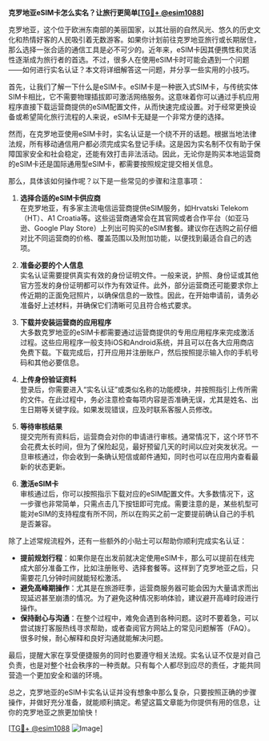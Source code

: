 **克罗地亚eSIM卡怎么实名？让旅行更简单[[TG💪+ @esim1088](https://t.me/s/esim1088)]**

克罗地亚，这个位于欧洲东南部的美丽国家，以其壮丽的自然风光、悠久的历史文化和热情好客的人民吸引着无数游客。如果你计划前往克罗地亚旅行或长期居住，那么选择一张合适的通信工具是必不可少的。近年来，eSIM卡因其便携性和灵活性逐渐成为旅行者的首选。不过，很多人在使用eSIM卡时可能会遇到一个问题——如何进行实名认证？本文将详细解答这一问题，并分享一些实用的小技巧。

首先，让我们了解一下什么是eSIM卡。eSIM卡是一种嵌入式SIM卡，与传统实体SIM卡相比，它不需要物理插拔即可激活网络服务。这意味着你可以通过手机应用程序直接下载运营商提供的eSIM配置文件，从而快速完成设置。对于经常更换设备或希望简化旅行流程的人来说，eSIM卡无疑是一个非常方便的选择。

然而，在克罗地亚使用eSIM卡时，实名认证是一个绕不开的话题。根据当地法律法规，所有移动通信用户都必须完成实名登记手续。这是因为实名制不仅有助于保障国家安全和社会稳定，还能有效打击非法活动。因此，无论你是购买本地运营商的eSIM卡还是国际通用型eSIM卡，都需要按照规定提交相关信息。

那么，具体该如何操作呢？以下是一些常见的步骤和注意事项：

1. **选择合适的eSIM卡供应商**  
   在克罗地亚，有多家主流电信运营商提供eSIM服务，如Hrvatski Telekom（HT）、A1 Croatia等。这些运营商通常会在其官网或者合作平台（如亚马逊、Google Play Store）上列出可购买的eSIM套餐。建议你在选购之前仔细对比不同运营商的价格、覆盖范围以及附加功能，以便找到最适合自己的选项。

2. **准备必要的个人信息**  
   实名认证需要提供真实有效的身份证明文件。一般来说，护照、身份证或其他官方签发的身份证明都可以作为有效证件。此外，部分运营商还可能要求你上传近期的正面免冠照片，以确保信息的一致性。因此，在开始申请前，请务必准备好上述材料，并确保它们清晰可见且符合格式要求。

3. **下载并安装运营商的应用程序**  
   大多数克罗地亚的eSIM卡都需要通过运营商提供的专用应用程序来完成激活过程。这些应用程序一般支持iOS和Android系统，并且可以在各大应用商店免费下载。下载完成后，打开应用并注册账户，然后按照提示输入你的手机号码和其他必要信息。

4. **上传身份验证资料**  
   登录后，你需要进入“实名认证”或类似名称的功能模块，并按照指引上传所需的文件。在此过程中，务必注意检查每项内容是否准确无误，尤其是姓名、出生日期等关键字段。如果发现错误，应及时联系客服人员修改。

5. **等待审核结果**  
   提交完所有资料后，运营商会对你的申请进行审核。通常情况下，这个环节不会花费太长时间，但为了保险起见，最好预留几天的时间以应对突发状况。一旦审核通过，你会收到一条确认短信或邮件通知，同时也可以在应用内查看最新的状态更新。

6. **激活eSIM卡**  
   审核通过后，你可以按照指示下载对应的eSIM配置文件。大多数情况下，这一步骤也非常简单，只需点击几下按钮即可完成。需要注意的是，某些机型可能对eSIM的支持程度有所不同，所以在购买之前一定要提前确认自己的手机是否兼容。

除了上述常规流程外，还有一些额外的小贴士可以帮助你顺利完成实名认证：

- **提前规划行程**：如果你是在出发前就决定使用eSIM卡，那么可以提前在线完成大部分准备工作，比如注册账号、选择套餐等。这样到了克罗地亚之后，只需要花几分钟时间就能轻松激活。
- **避免高峰期操作**：尤其是在旅游旺季，运营商服务器可能会因为大量请求而出现延迟甚至崩溃的情况。为了避免这种情况影响体验，建议避开高峰时段进行操作。
- **保持耐心与沟通**：在整个过程中，难免会遇到各种问题。这时不要着急，可以尝试拨打客服热线寻求帮助，或者查阅官方网站上的常见问题解答（FAQ）。很多时候，耐心解释和良好沟通就能解决问题。

最后，提醒大家在享受便捷服务的同时也要遵守相关法规。实名认证不仅是对自己负责，也是对整个社会秩序的一种贡献。只有每个人都尽到应尽的责任，才能共同营造一个更加安全和谐的环境。

总之，克罗地亚的eSIM卡实名认证并没有想象中那么复杂，只要按照正确的步骤操作，并做好充分准备，就能顺利搞定。希望这篇文章能为你提供有用的信息，让你的克罗地亚之旅更加愉快！  

[[TG💪+ @esim1088](https://t.me/s/esim1088) ![Image](https://i.postimg.cc/4NQfJmqS/Snipaste-2025-05-13-00-14-12.png)]